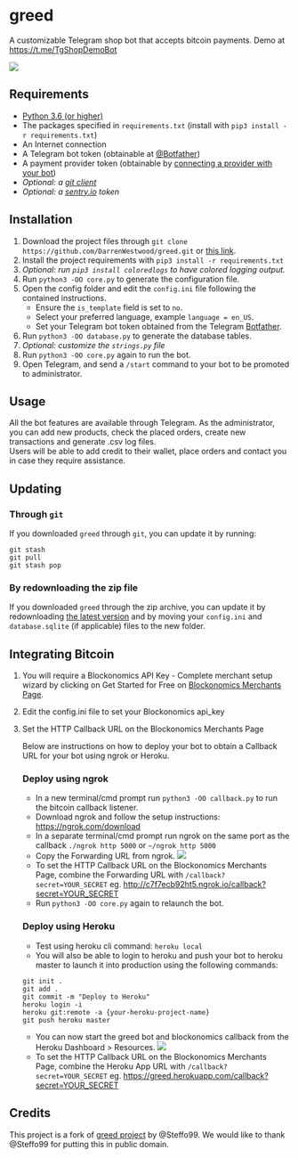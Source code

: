 # greed

A customizable Telegram shop bot that accepts bitcoin payments. Demo at https://t.me/TgShopDemoBot

![](https://img.shields.io/badge/version-beta-blue.svg)

## Requirements

* [Python 3.6 (or higher)](https://www.python.org/)
* The packages specified in `requirements.txt` (install with `pip3 install -r requirements.txt`)
* An Internet connection
* A Telegram bot token (obtainable at [@Botfather](https://t.me/Botfather))
* A payment provider token (obtainable by [connecting a provider with your bot](https://t.me/Botfather))
* _Optional: a [git client](https://git-scm.com/)_
* _Optional: a [sentry.io](https://sentry.io) token_

## Installation

1. Download the project files through `git clone https://github.com/DarrenWestwood/greed.git` or [this link](https://github.com/DarrenWestwood/greed/archive/master.zip).
2. Install the project requirements with `pip3 install -r requirements.txt`
3. _Optional: run `pip3 install coloredlogs` to have colored logging output._
3. Run `python3 -OO core.py` to generate the configuration file.
4. Open the config folder and edit the `config.ini` file following the contained instructions.  
   - Ensure the `is_template` field is set to `no`.
   - Select your preferred language, example `language = en_US`.
   - Set your Telegram bot token obtained from the Telegram [Botfather](https://t.me/Botfather).
5. Run `python3 -OO database.py` to generate the database tables. 
6. _Optional: customize the `strings.py` file_
7. Run `python3 -OO core.py` again to run the bot.
8. Open Telegram, and send a `/start` command to your bot to be promoted to administrator.

## Usage

All the bot features are available through Telegram.
As the administrator, you can add new products, check the placed orders, create new transactions and generate .csv log files.  
Users will be able to add credit to their wallet, place orders and contact you in case they require assistance.

## Updating

### Through `git`

If you downloaded `greed` through `git`, you can update it by running:

```
git stash
git pull
git stash pop
```

### By redownloading the zip file

If you downloaded `greed` through the zip archive, you can update it by redownloading [the latest version](https://github.com/DarrenWestwood/greed/archive/master.zip) and by moving your `config.ini` and `database.sqlite` (if applicable) files to the new folder.

## Integrating Bitcoin

1. You will require a Blockonomics API Key - Complete merchant setup wizard by clicking on Get Started for Free on [Blockonomics Merchants Page](https://www.blockonomics.co/merchants#/).

2. Edit the config.ini file to set your Blockonomics api_key 

3. Set the HTTP Callback URL on the Blockonomics Merchants Page

	Below are instructions on how to deploy your bot to obtain a Callback URL for your bot using ngrok or Heroku.

	### Deploy using ngrok
	* In a new terminal/cmd prompt run `python3 -OO callback.py` to run the bitcoin callback listener.
	* Download ngrok and follow the setup instructions: https://ngrok.com/download
	* In a separate terminal/cmd prompt run ngrok on the same port as the callback `./ngrok http 5000` or `~/ngrok http 5000`
	* Copy the Forwarding URL from ngrok.
	![](assets/images/ngrok.png) 
	* To set the HTTP Callback URL on the Blockonomics Merchants Page, combine the Forwarding URL with `/callback?secret=YOUR_SECRET` 
	   eg.  http://c7f7ecb92ht5.ngrok.io/callback?secret=YOUR_SECRET
	* Run `python3 -OO core.py` again to relaunch the bot.

	### Deploy using Heroku
	* Test using heroku cli command: `heroku local`
	* You will also be able to login to heroku and push your bot to heroku master to launch it into production using the following commands:
	```
	git init .
	git add .
	git commit -m "Deploy to Heroku"
	heroku login -i
	heroku git:remote -a {your-heroku-project-name}
	git push heroku master
	```
	* You can now start the greed bot and blockonomics callback from the Heroku Dashboard > Resources.
	![](assets/images/heroku.png) 
	* To set the HTTP Callback URL on the Blockonomics Merchants Page, combine the Heroku App URL with `/callback?secret=YOUR_SECRET`
		eg. https://greed.herokuapp.com/callback?secret=YOUR_SECRET

## Credits
This project is a fork of [greed project](https://github.com/Steffo99/greed) by @Steffo99. We would like to thank @Steffo99 for putting this in public domain. 